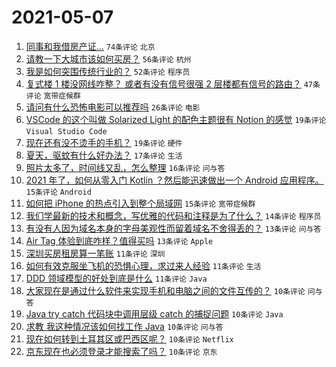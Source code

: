 # 2021-05-07

1. [同事和我借房产证…](https://www.v2ex.com/t/775403) `74条评论` `北京`
1. [请教一下大城市该如何买房？](https://www.v2ex.com/t/775335) `56条评论` `杭州`
1. [我是如何突围传统行业的？](https://www.v2ex.com/t/775334) `52条评论` `程序员`
1. [复式楼 1 楼没网线咋整？ 或者有没有信号很强 2 层楼都有信号的路由？](https://www.v2ex.com/t/775352) `47条评论` `宽带症候群`
1. [请问有什么恐怖电影可以推荐吗](https://www.v2ex.com/t/775377) `26条评论` `电影`
1. [VSCode 的这个叫做 Solarized Light 的配色主题很有 Notion 的感觉](https://www.v2ex.com/t/775399) `19条评论` `Visual Studio Code`
1. [现在还有没不烫手的手机？](https://www.v2ex.com/t/775394) `19条评论` `硬件`
1. [夏天，驱蚊有什么好办法？](https://www.v2ex.com/t/775346) `17条评论` `生活`
1. [照片太多了，时间线又乱，怎么整理](https://www.v2ex.com/t/775367) `16条评论` `问与答`
1. [2021 年了，如何从零入门 Kotlin ？然后能迅速做出一个 Android 应用程序。](https://www.v2ex.com/t/775419) `15条评论` `Android`
1. [如何把 iPhone 的热点引入到整个局域网](https://www.v2ex.com/t/775349) `15条评论` `宽带症候群`
1. [我们学最新的技术和概念，写优雅的代码和注释是为了什么？](https://www.v2ex.com/t/775329) `14条评论` `程序员`
1. [有没有人因为域名本身的字母美观性而留着域名不舍得丢的？](https://www.v2ex.com/t/775437) `13条评论` `问与答`
1. [Air Tag 体验到底咋样？值得买吗](https://www.v2ex.com/t/775327) `13条评论` `Apple`
1. [深圳买房租房算一笔账](https://www.v2ex.com/t/775374) `11条评论` `深圳`
1. [如何有效克服坐飞机的恐惧心理，求过来人经验](https://www.v2ex.com/t/775348) `11条评论` `生活`
1. [DDD 领域模型的好处到底是什么](https://www.v2ex.com/t/775326) `11条评论` `Java`
1. [大家现在是通过什么软件来实现手机和电脑之间的文件互传的？](https://www.v2ex.com/t/775434) `10条评论` `问与答`
1. [Java try catch 代码块中调用层级 catch 的捕捉问题](https://www.v2ex.com/t/775412) `10条评论` `Java`
1. [求教 我这种情况该如何找工作 Java](https://www.v2ex.com/t/775404) `10条评论` `问与答`
1. [现在如何转到土耳其区或巴西区呢？](https://www.v2ex.com/t/775368) `10条评论` `Netflix`
1. [京东现在也必须登录才能搜索了吗？](https://www.v2ex.com/t/775328) `10条评论` `京东`
